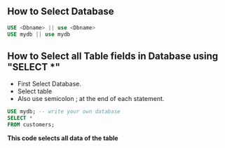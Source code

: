 ## How to Select Database
 
 ```sql
 USE <Dbname> || use <Dbname> 
 USE mydb || use mydb
 ```

## How to Select all Table fields in Database using "SELECT *"

 - First Select Database.
 - Select table
 - Also use semicolon ; at the end of each statement.

 ```sql
 USE mydb; -- write your own database
 SELECT * 
 FROM customers;
 ```
 **This code selects all data of the table**



